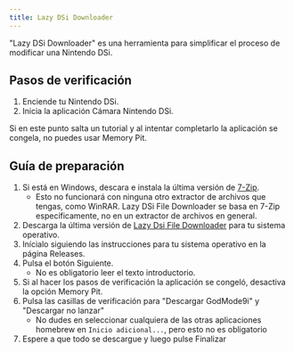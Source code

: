```yaml
---
title: Lazy DSi Downloader
---
```


"Lazy DSi Downloader" es una herramienta para simplificar el proceso de modificar una Nintendo DSi.

## Pasos de verificación

1. Enciende tu Nintendo DSi.
1. Inicia la aplicación Cámara Nintendo DSi.

Si en este punto salta un tutorial y al intentar completarlo la aplicación se congela, no puedes usar Memory Pit.

## Guía de preparación

1. Si está en Windows, descara e instala la última versión de [7-Zip](https://www.7-zip.org/download.html).
   - Esto no funcionará con ninguna otro extractor de archivos que tengas, como WinRAR. Lazy DSi File Downloader se basa en 7-Zip específicamente, no en un extractor de archivos en general.
1. Descarga la última versión de [Lazy Dsi File Downloader](https://github.com/yourkalamity/lazy-dsi-file-downloader/releases) para tu sistema operativo.
1. Inícialo siguiendo las instrucciones para tu sistema operativo en la página Releases.
1. Pulsa el botón Siguiente.
   - No es obligatorio leer el texto introductorio.
1. Si al hacer los pasos de verificación la aplicación se congeló, desactiva la opción Memory Pit.
1. Pulsa las casillas de verificación para "Descargar GodMode9i" y "Descargar no lanzar"
   - No dudes en seleccionar cualquiera de las otras aplicaciones homebrew en `Inicio adicional...`, pero esto no es obligatorio
1. Espere a que todo se descargue y luego pulse Finalizar
